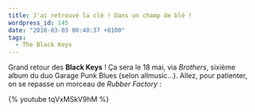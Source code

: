 ```yaml
---
title: J'ai retrouvé la clé ! Dans un champ de blé !
wordpress_id: 145
date: "2010-03-03 00:40:37 +0100"
tags:
  - The Black Keys
---
```


Grand retour des **Black Keys** ! Ça sera le 18 mai, via _Brothers_, sixième
album du duo Garage Punk Blues (selon allmusic…). Allez, pour patienter, on se
repasse un morceau de *Rubber Factory* :

{% youtube tqVxMSkV9hM %}
